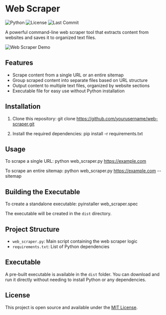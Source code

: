 # Web Scraper

![Python](https://img.shields.io/badge/Python-3.9%2B-blue)
![License](https://img.shields.io/badge/License-MIT-green)
![Last Commit](https://img.shields.io/github/last-commit/danhilse/web-scraper)

A powerful command-line web scraper tool that extracts content from websites and saves it to organized text files.

![Web Scraper Demo](https://media.giphy.com/media/v1.Y2lkPTc5MGI3NjExOTZtMG91aXkyMnJ5eXo5NXB0cTk3dnA5Z3Nwa3gyZ3dldGthbTBnNSZlcD12MV9pbnRlcm5hbF9naWZfYnlfaWQmY3Q9Zw/LL6x8hTiAExvxVbe3q/giphy.gif)

## Features

- Scrape content from a single URL or an entire sitemap
- Group scraped content into separate files based on URL structure
- Output content to multiple text files, organized by website sections
- Executable file for easy use without Python installation

## Installation

1. Clone this repository:
git clone https://github.com/yourusername/web-scraper.git

2. Install the required dependencies:
pip install -r requirements.txt

## Usage

To scrape a single URL:
python web_scraper.py https://example.com

To scrape an entire sitemap:
python web_scraper.py https://example.com --sitemap

## Building the Executable

To create a standalone executable:
pyinstaller web_scraper.spec

The executable will be created in the `dist` directory.

## Project Structure

- `web_scraper.py`: Main script containing the web scraper logic
- `requirements.txt`: List of Python dependencies

## Executable

A pre-built executable is available in the `dist` folder. You can download and run it directly without needing to install Python or any dependencies.

## License

This project is open source and available under the [MIT License](LICENSE).
